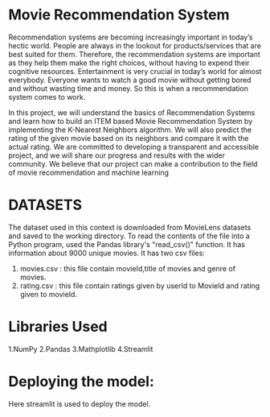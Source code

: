 # Movie Recommendation System

Recommendation systems are becoming increasingly important in
today’s hectic world. People are always in the lookout for
products/services that are best suited for them. Therefore, the
recommendation systems are important as they help them make the
right choices, without having to expend their cognitive resources.
Entertainment is very crucial in today’s world for almost everybody.
Everyone wants to watch a good movie without getting bored and
without wasting time and money. So this is when a recommendation
system comes to work.

In this project, we will understand the basics of Recommendation
Systems and learn how to build an ITEM based Movie Recommendation System
by implementing the K-Nearest Neighbors algorithm. We will also
predict the rating of the given movie based on its neighbors and
compare it with the actual rating.
We are committed to developing a transparent and accessible
project, and we will share our progress and results with the wider
community. We believe that our project can make a contribution to
the field of movie recommendation and machine learning

# DATASETS

The dataset used in this context is downloaded from MovieLens
datasets and saved to the working directory.
To read the contents of the file into a Python program, used the
Pandas library's "read_csv()" function. It has information about
9000 unique movies. It has two csv files:
1. movies.csv : this file contain movieId,title of movies and genre of
movies.
2. rating.csv : this file contain ratings given by userId to MovieId and
rating given to movieId.

# Libraries Used
1.NumPy
2.Pandas
3.Mathplotlib
4.Streamlit

# Deploying the model:
Here streamlit is used to deploy the model.
